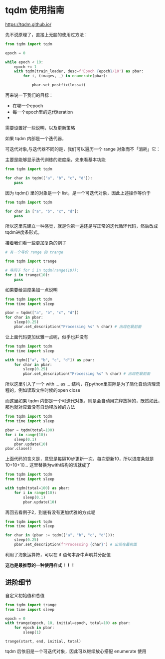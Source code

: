 # tqdm 使用指南

https://tqdm.github.io/



先不说原理了，直接上无脑的使用过方法：

```python
from tqdm import tqdm

epoch = 0

while epoch < 10:
    epoch += 1
    with tqdm(train_loader, desc=f'Epoch {epoch}/10') as pbar:
        for i, (images, _) in enumerate(pbar):

            pbar.set_postfix(loss=i)
```



再来说一下我们的目标：

- 在哪一个epoch
- 每一个epoch里的迭代iteration
- 

需要设置好一些说明，以及更新策略

如果 tqdm 内部是一个迭代器，

可迭代对象,与迭代器不同的是，我们可以遍历一个 range 对象而不「消耗」它：



主要是能够显示迭代训练的进度条，先来看基本功能

```python
from tqdm import tqdm

for char in tqdm(["a", "b", "c", "d"]):
    pass
```

因为 tqdm() 里的对象是一个 list，是一个可迭代对象，因此上述操作等价于

```python
from tqdm import tqdm

for char in ["a", "b", "c", "d"]:
    pass
```

所以这里先建立一种感觉，就是你第一遍还是写正常的迭代循环代码，然后改成tqdm进度条形式。



接着我们看一些更加复杂的例子

```python
# 有一个等价 range 的 trange

from tqdm import trange

# 等同于 for i in tqdm(range(10)):
for i in trange(10):
    pass
```

如果要给进度条加一点说明

```python
from tqdm import tqdm
from time import sleep

pbar = tqdm(["a", "b", "c", "d"])
for char in pbar:
    sleep(0.25)
    pbar.set_description("Processing %s" % char) # 出现在最前面
```

让上面代码更加优雅一点呢，似乎也并没有

```python
from tqdm import tqdm
from time import sleep

with tqdm(["a", "b", "c", "d"]) as pbar:
    for char in pbar:
        sleep(0.25)
        pbar.set_description("Processing %s" % char) # 出现在最前面
```

所以这里引入了一个 with ... as ... 结构，在python里实际是为了简化自动清理流程的，例如读取文件时候的open close

而这里如果 tqdm 内部是一个可迭代对象，则是会自动用完释放掉的，既然如此，那也就对应着没有自动释放掉的方法

```python
from tqdm import tqdm
from time import sleep

pbar = tqdm(total=100)
for i in range(10):
    sleep(0.1)
    pbar.update(10)
pbar.close()
```

上面代码的含义是，意思是每隔10步更新一次，每次更新10，所以进度条就是10+10+10... 这里替换为with结构的话就成了

```python
from tqdm import tqdm
from time import sleep

with tqdm(total=100) as pbar:
    for i in range(10):
        sleep(0.1)
        pbar.update(10)
```



再回去看例子2，到底有没有更加优雅的方式呢

```python
from tqdm import tqdm
from time import sleep

for char in (pbar := tqdm(["a", "b", "c", "d"])):
    sleep(0.25)
    pbar.set_description(f"Processing {char}") # 出现在最前面
```

利用了海象运算符，可以在 if 语句本身中声明并分配值

**这也是最推荐的一种使用样式！！！**



## 进阶细节

自定义初始值和总值

```python
from tqdm import trange
from time import sleep

epoch = 0
with trange(epoch, 10, initial=epoch, total=10) as pbar:
    for epoch in pbar:
        sleep(1)
```

`trange(start, end, initial, total)`



tqdm 后依旧是一个可迭代对象，因此可以继续放心搭配 enumerate 使用





 

 



